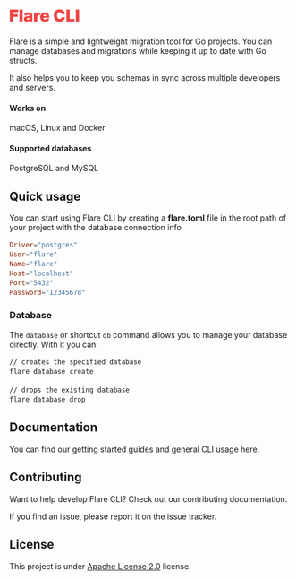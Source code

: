<h1><img width="125" src="assets/logo.png"></h1>

Flare is a simple and lightweight migration tool for Go projects. You can manage databases and migrations while keeping it up to date with Go structs.

It also helps you to keep you schemas in sync across multiple developers and servers.

#### Works on
macOS, Linux and Docker

#### Supported databases
PostgreSQL and MySQL

## Quick usage
You can start using Flare CLI by creating a **flare.toml** file in the root path of your project with the database connection info

```toml
Driver="postgres"
User="flare"
Name="flare"
Host="localhost"
Port="5432"
Password="12345678"
```

### Database
The `database` or shortcut `db` command allows you to manage your database directly. With it you can:

```bash
// creates the specified database
flare database create

// drops the existing database
flare database drop
```

## Documentation
You can find our getting started guides and general CLI usage here.

## Contributing
Want to help develop Flare CLI? Check out our contributing documentation.

If you find an issue, please report it on the issue tracker.

## License
This project is under [Apache License 2.0](https://github.com/ecorreiax/flare/blob/main/LICENSE) license.